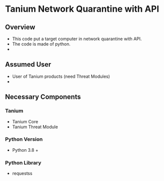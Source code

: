 # Tanium Network Quarantine with API

## Overview
- This code put a target computer in network quarantine with API.
- The code is made of python.
- 

## Assumed User
- User of Tanium products (need Threat Modules)
- 

## Necessary Components
### Tanium
- Tanium Core
- Tanium Threat Module 

### Python Version
- Python 3.8 +

### Python Library
- requestss

